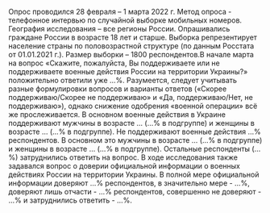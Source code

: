Опрос проводился 28 февраля – 1 марта 2022 г. Метод опроса - телефонное интервью по случайной выборке мобильных номеров. География исследования – все регионы России. Опрашивались граждане России в возрасте 18 лет и старше. Выборка репрезентирует население страны по половозрастной структуре (по данным Росстата от 01.01.2021 г.). Размер выборки – 1800 респондентов.В начале марта на вопрос «Скажите, пожалуйста, Вы поддерживаете или не поддерживаете военные действия России на территории Украины?» положительно ответили уже …%. Разумеется, следует учитывать разные формулировки вопросов и варианты ответов («Скорее поддерживаю/Скорее не поддерживаю» и «Да, поддерживаю/Нет, не поддерживаю»), однако снижение одобрения «военной операции» всё же прослеживается. 
В основном военные действия в Украине поддерживают мужчины в возрасте … (…% в подгруппе) и женщины в возрасте … (…% в подгруппе).
Не поддерживают военные действия …% респондентов. В основном это мужчины в возрасте … (…% в подгруппе) и женщины в возрасте … (…% в подгруппе).
Остальные респонденты (…%) затруднились ответить на вопрос.
В ходе исследования также задавался вопрос о доверии официальной информации о военных действиях России на территории Украины. В полной мере официальной информации доверяют …% респондентов, в значительно мере - …%, доверяют лишь отчасти - …% респондентов, совершенно не доверяют - …% и затруднились ответить - …%.
